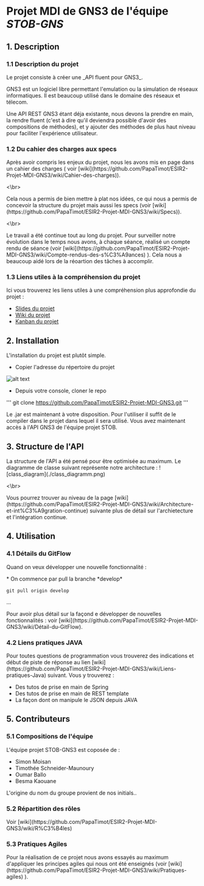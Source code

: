 # Projet MDI de GNS3 de l'équipe *STOB-GNS*

## 1. Description 

### 1.1 Description du projet

  <p> Le projet consiste à créer une _API fluent pour GNS3_.

  <p> GNS3 est un logiciel libre permettant l'emulation ou la simulation de réseaux informatiques. Il est beaucoup utilisé dans le domaine des réseaux et télecom.</p> 

  <p> Une API REST GNS3 étant déja existante, nous devons la prendre en main, la rendre fluent (c'est à dire qu'il deviendra possible d'avoir des compositions de méthodes), et y ajouter des méthodes de plus haut niveau pour faciliter l'expérience utilisateur.</p>

### 1.2 Du cahier des charges aux specs

  <p> Après avoir compris les enjeux du projet, nous les avons mis en page dans un cahier des charges ( voir [wiki](https://github.com/PapaTimot/ESIR2-Projet-MDI-GNS3/wiki/Cahier-des-charges)). </p><\br>
  
  <p> Cela nous a permis de bien mettre à plat nos idées, ce qui nous a permis de concevoir la structure du projet mais aussi les specs (voir [wiki](https://github.com/PapaTimot/ESIR2-Projet-MDI-GNS3/wiki/Specs)).</p> <\br>
  
  <p> Le travail a été continue tout au long du projet. Pour surveiller notre évolution dans le temps nous avons, à chaque séance, réalisé un compte rendu de séance (voir [wiki](https://github.com/PapaTimot/ESIR2-Projet-MDI-GNS3/wiki/Compte-rendus-des-s%C3%A9ances) ). Cela nous a beaucoup aidé lors de la réoartion des tâches à accomplir.</p>

### 1.3 Liens utiles à la compréhension du projet

  <p> Ici vous trouverez les liens utiles à une compréhension plus approfondie du projet :</p>

 * [Slides du projet](https://docs.google.com/presentation/d/1Y9bsva_MXeW0O-p26TSM3rojNJ_YYPb8EkOBdd_jSNk/edit#slide=id.p)
 * [Wiki du projet](https://github.com/MiisterB/ESIR2-Projet-MDI-GNS3/wiki)
 * [Kanban du projet](https://github.com/MiisterB/ESIR2-Projet-MDI-GNS3/projects/1)


## 2. Installation

<p> L'installation du projet est plutôt simple. </p>

  * Copier l'adresse du répertoire du projet 
 
![alt text](https://github.com/PapaTimot/ESIR2-Projet-MDI-GNS3/blob/develop/repogit.PNG)

  * Depuis votre console, cloner le repo
  
  '''
  git clone https://github.com/PapaTimot/ESIR2-Projet-MDI-GNS3.git
  '''
  
  <p> Le .jar est maintenant à votre disposition. Pour l'utiliser il suffit de le compiler dans le projet dans lequel il sera utilisé. Vous avez maintenant accès à l'API GNS3 de l'équipe projet STOB.</p>

## 3. Structure de l'API

  <p> La structure de l'API a été pensé pour être optimisée au maximum. Le diagramme de classe suivant représente notre architecture :
![class_diagram](./class_diagramm.png)</p><\br>

  <p> Vous pourrez trouver au niveau de la page [wiki](https://github.com/PapaTimot/ESIR2-Projet-MDI-GNS3/wiki/Architecture-et-int%C3%A9gration-continue) suivante plus de détail sur l'archietecture et l'intégration continue. </p>


## 4. Utilisation 

### 4.1 Détails du GitFlow

  <p> Quand on veux développer une nouvelle fonctionnalité :</p> 
 * On commence par pull la branche *develop* 

```
git pull origin develop
```
...

  <p> Pour avoir plus détail sur la façond e développer de nouvelles fonctionnalités : voir [wiki](https://github.com/PapaTimot/ESIR2-Projet-MDI-GNS3/wiki/Détail-du-GitFlow).</p>

### 4.2 Liens pratiques JAVA

  <p> Pour toutes questions de programmation vous trouverez des indications et début de piste de réponse au lien [wiki](https://github.com/PapaTimot/ESIR2-Projet-MDI-GNS3/wiki/Liens-pratiques-Java) suivant. Vous y trouverez :</p>
  
  * Des tutos de prise en main de Spring
  * Des tutos de prise en main de REST template
  * La façon dont on manipule le JSON depuis JAVA 

## 5. Contributeurs

### 5.1 Compositions de l'équipe

<p> L'équipe projet STOB-GNS3 est coposée de :</p>

* Simon Moisan
* Timothée Schneider-Maunoury
* Oumar Ballo
* Besma Kaouane

<p> L'origine du nom du groupe provient de nos initials..</p>

### 5.2 Répartition des rôles

<p> Voir [wiki](https://github.com/PapaTimot/ESIR2-Projet-MDI-GNS3/wiki/R%C3%B4les)</p>

### 5.3 Pratiques Agiles

  <p> Pour la réalisation de ce projet nous avons essayés au maximum d'appliquer les principes agiles qui nous ont été enseignés (voir [wiki](https://github.com/PapaTimot/ESIR2-Projet-MDI-GNS3/wiki/Pratiques-agiles) ).</p>

